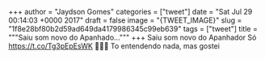 
+++
author = "Jaydson Gomes"
categories = ["tweet"]
date = "Sat Jul 29 00:14:03 +0000 2017"
draft = false
image = "{TWEET_IMAGE}"
slug = "1f8e28bf80b2d59ad649da4179986345c99eb639"
tags = ["tweet"]
title = """Saiu som novo do Apanhado..."""
+++
Saiu som novo do Apanhador Só https://t.co/Tg3pEpEsWK 🤔🙃😦 To entendendo nada, mas gostei
